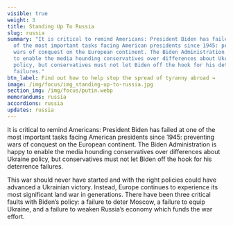 ```yaml
---
visible: true
weight: 3
title: Standing Up To Russia
slug: russia
summary: "It is critical to remind Americans: President Biden has failed at one
  of the most important tasks facing American presidents since 1945: preventing
  wars of conquest on the European continent. The Biden Administration is happy
  to enable the media hounding conservatives over differences about Ukraine
  policy, but conservatives must not let Biden off the hook for his deterrence
  failures."
btn_label: Find out how to help stop the spread of tyranny abroad →
image: /img/focus/img_standing-up-to-russia.jpg
section_img: /img/focus/putin.webp
memorandums: russia
accordions: russia
updates: russia
---
```

It is critical to remind Americans: President Biden has failed at one of the most important tasks facing American presidents since 1945: preventing wars of conquest on the European continent. The Biden Administration is happy to enable the media hounding conservatives over differences about Ukraine policy, but conservatives must not let Biden off the hook for his deterrence failures.

This war should never have started and with the right policies could have advanced a Ukrainian victory. Instead, Europe continues to experience its most significant land war in generations. There have been three critical faults with Biden’s policy: a failure to deter Moscow, a failure to equip Ukraine, and a failure to weaken Russia’s economy which funds the war effort.